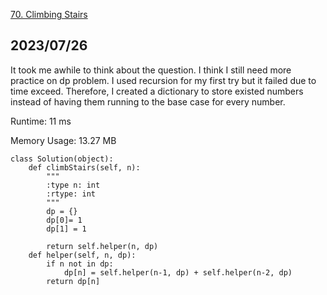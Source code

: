 [70. Climbing Stairs](https://leetcode.com/problems/climbing-stairs/description/)
## 2023/07/26
It took me awhile to think about the question. I think I still need more practice on dp problem. I used recursion for my first try but it failed due to time exceed. Therefore, I created a dictionary to store existed numbers instead of having them running to the base case for every number.

Runtime: 11 ms

Memory Usage: 13.27 MB
```
class Solution(object):
    def climbStairs(self, n):
        """
        :type n: int
        :rtype: int
        """
        dp = {}
        dp[0]= 1
        dp[1] = 1

        return self.helper(n, dp)
    def helper(self, n, dp):
        if n not in dp:
            dp[n] = self.helper(n-1, dp) + self.helper(n-2, dp)
        return dp[n]
        
